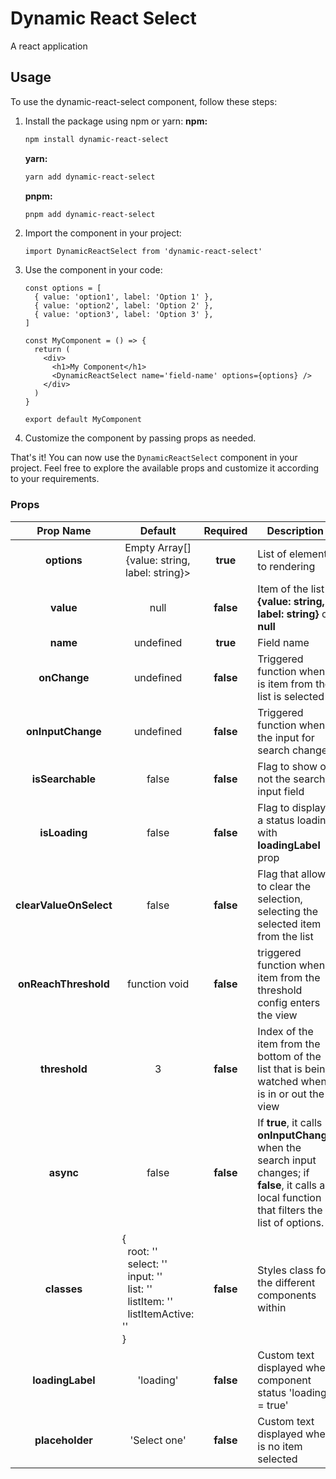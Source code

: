 # Dynamic React Select

A react application

## Usage

To use the dynamic-react-select component, follow these steps:

1.  Install the package using npm or yarn:
    **npm:**

    ```bash
    npm install dynamic-react-select
    ```

    **yarn:**

    ```bash
    yarn add dynamic-react-select
    ```

    **pnpm:**

    ```bash
    pnpm add dynamic-react-select
    ```

2.  Import the component in your project:

    ```tsx
    import DynamicReactSelect from 'dynamic-react-select'
    ```

3.  Use the component in your code:

    ```tsx
    const options = [
      { value: 'option1', label: 'Option 1' },
      { value: 'option2', label: 'Option 2' },
      { value: 'option3', label: 'Option 3' },
    ]

    const MyComponent = () => {
      return (
        <div>
          <h1>My Component</h1>
          <DynamicReactSelect name='field-name' options={options} />
        </div>
      )
    }

    export default MyComponent
    ```

4.  Customize the component by passing props as needed.

That's it! You can now use the `DynamicReactSelect` component in your project. Feel free to explore the available props and customize it according to your requirements.

### Props

|       Prop Name        |                                                                                                                                                         Default                                                                                                                                                         | Required  | Description                                                                                                                                      |
| :--------------------: | :---------------------------------------------------------------------------------------------------------------------------------------------------------------------------------------------------------------------------------------------------------------------------------------------------------------------: | :-------: | ------------------------------------------------------------------------------------------------------------------------------------------------ |
|      **options**       |                                                                                                                                      Empty Array[] {value: string, label: string}>                                                                                                                                      | **true**  | List of elements to rendering                                                                                                                    |
|       **value**        |                                                                                                                                                          null                                                                                                                                                           | **false** | Item of the list **{value: string, label: string}** or **null**                                                                                  |
|        **name**        |                                                                                                                                                        undefined                                                                                                                                                        | **true**  | Field name                                                                                                                                       |
|      **onChange**      |                                                                                                                                                        undefined                                                                                                                                                        | **false** | Triggered function when is item from the list is selected                                                                                        |
|   **onInputChange**    |                                                                                                                                                        undefined                                                                                                                                                        | **false** | Triggered function when the input for search changes                                                                                             |
|    **isSearchable**    |                                                                                                                                                          false                                                                                                                                                          | **false** | Flag to show or not the search input field                                                                                                       |
|     **isLoading**      |                                                                                                                                                          false                                                                                                                                                          | **false** | Flag to display a status loading with **loadingLabel** prop                                                                                      |
| **clearValueOnSelect** |                                                                                                                                                          false                                                                                                                                                          | **false** | Flag that allow to clear the selection, selecting the selected item from the list                                                                |
|  **onReachThreshold**  |                                                                                                                                                      function void                                                                                                                                                      | **false** | triggered function when item from the threshold config enters the view                                                                           |
|     **threshold**      |                                                                                                                                                            3                                                                                                                                                            | **false** | Index of the item from the bottom of the list that is being watched when is in or out the view                                                   |
|       **async**        |                                                                                                                                                          false                                                                                                                                                          | **false** | If **true**, it calls **onInputChange** when the search input changes; if **false**, it calls a local function that filters the list of options. |
|      **classes**       | <div style="text-align:left;"><spn>{</spn><br><span>&nbsp;&nbsp;root: ''</span> <br><span>&nbsp;&nbsp;select: ''</span> <br><span>&nbsp;&nbsp;input: ''</span> <br><span>&nbsp;&nbsp;list: ''</span> <br><span>&nbsp;&nbsp;listItem: ''</span> <br><span>&nbsp;&nbsp;listItemActive: ''</span> <br><span>}</span></div> | **false** | Styles class for the different components within                                                                                                 |
|    **loadingLabel**    |                                                                                                                                                        'loading'                                                                                                                                                        | **false** | Custom text displayed when component status 'loading = true'                                                                                     |
|    **placeholder**     |                                                                                                                                                      'Select one'                                                                                                                                                       | **false** | Custom text displayed when is no item selected                                                                                                   |
